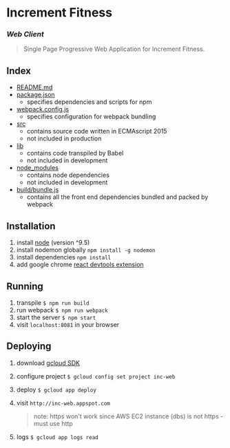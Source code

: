 # Increment Fitness
### _Web Client_

> Single Page Progressive Web Application for Increment Fitness.  

## Index
- [README.md](README.md)
- [package.json](package.json)
    - specifies dependencies and scripts for npm 
- [webpack.config.js](webpack.config.js)
    - specifies configuration for webpack bundling
- [src](src)
    - contains source code written in ECMAscript 2015
    - not included in production
- [lib](lib)
    - contains code transpiled by Babel
    - not included in development
- [node_modules](node_modules)
    - contains node dependencies
    - not included in development
- [build/bundle.js](build/bundle.js)
    - contains all the front end dependencies bundled and packed by webpack

## Installation
1. install [node](https://nodejs.org/en/) (version ^9.5)
2. install nodemon globally `npm install -g nodemon`
3. install dependencies `npm install`
4. add google chrome [react devtools extension](https://chrome.google.com/webstore/detail/react-developer-tools/fmkadmapgofadopljbjfkapdkoienihi/)

## Running
1. transpile `$ npm run build`
2. run webpack `$ npm run webpack`
3. start the server `$ npm start`
4. visit `localhost:8081` in your browser

## Deploying
1. download [gcloud SDK](https://cloud.google.com/sdk/docs/)
2. configure project `$ gcloud config set project inc-web`
3. deploy `$ gcloud app deploy`
4. visit `http://inc-web.appspot.com`
 
    > note: https won't work since AWS EC2 instance (dbs) is not https - must use http

5. logs `$ gcloud app logs read` 